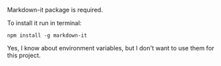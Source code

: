 Markdown-it package is required.

To install it run in terminal:

```
npm install -g markdown-it
```

Yes, I know about environment variables, but I don't want to use them for this project. 